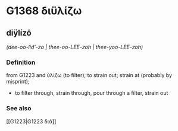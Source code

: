 # G1368 διϋλίζω

## diÿlízō

_(dee-oo-lid'-zo | thee-oo-LEE-zoh | thee-yoo-LEE-zoh)_

### Definition

from G1223 and ὑλίζω (to filter); to strain out; strain at (probably by misprint); 

- to filter through, strain through, pour through a filter, strain out

### See also

[[G1223|G1223 διά]]
